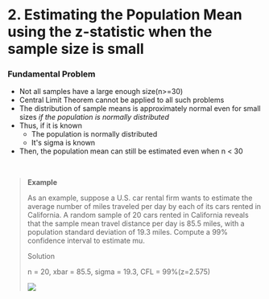 # 2. Estimating the Population Mean using the z-statistic when the sample size is small

### Fundamental Problem
- Not all samples have a large enough size(n>=30)
- Central Limit Theorem cannot be applied to all such problems
- The distribution of sample means is approximately normal even for small sizes *if the population is normally distributed*
- Thus, if it is known
	- The population is normally distributed
	- It's sigma is known
- Then, the population mean can still be estimated even when n < 30

<br>

> __Example__
>
> As an example, suppose a U.S. car rental firm wants to estimate the average number of miles traveled per day by each of its cars rented in California. A random sample of 20 cars rented in California reveals that the sample mean travel distance per day is 85.5 miles, with a population standard deviation of 19.3 miles. Compute a 99% confidence interval to estimate mu.
>
> Solution
>
> n = 20, xbar = 85.5, sigma = 19.3, CFL = 99%(z=2.575)
> 
> <img src="https://chart.apis.google.com/chart?cht=tx&chl=85.5%20-%202.575%20*%2019.3%2F%5Csqrt%7B20%7D%20%3C%3D%20%5Cmu%20%3C%3D%2085.5%20-%202.575%20*%2019.3%2F%5Csqrt%7B20%7D"/>
>
> 